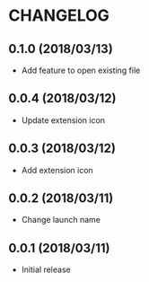 # CHANGELOG

## 0.1.0 (2018/03/13)

* Add feature to open existing file

## 0.0.4 (2018/03/12)

* Update extension icon

## 0.0.3 (2018/03/12)

* Add extension icon

## 0.0.2 (2018/03/11)

* Change launch name

## 0.0.1 (2018/03/11)

* Initial release
